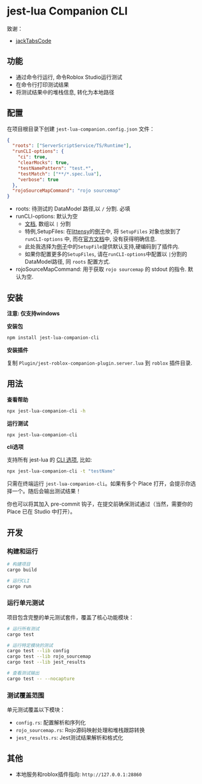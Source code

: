 # jest-lua Companion CLI

致谢：

- [jackTabsCode](https://github.com/jackTabsCode/testez-companion-cli)


## 功能

- 通过命令行运行, 命令Roblox Studio运行测试
- 在命令行打印测试结果
- 将测试结果中的堆栈信息, 转化为本地路径

## 配置

在项目根目录下创建 `jest-lua-companion.config.json` 文件：

```json
{
  "roots": ["ServerScriptService/TS/Runtime"],
  "runCLI-options": {
    "ci": true,
    "clearMocks": true,
    "testNamePattern": "test.*",
    "testMatch": ["**/*.spec.lua"],
    "verbose": true
  },
  "rojoSourceMapCommand": "rojo sourcemap"
}
```

- roots: 待测试的 DataModel 路径,以 `/` 分割. 必填
- runCLI-options: 默认为空
  - [文档](https://jsdotlua.github.io/jest-lua/cli), 数组以 `|` 分割
  - 特例,SetupFiles: 在[littensy](https://github.com/littensy/charm-example)的[例子](https://github.com/littensy/charm-example/blob/main/test/spec.server.luau)中, 将 `SetupFiles` 对象也放到了 `runCLI-options` 中, 而在[官方文档](https://jsdotlua.github.io/jest-lua/configuration)中, 没有获得明确信息.
  - 此处我选择为[例子](https://github.com/littensy/charm-example/blob/main/test/spec.server.luau)中的`SetupFile`提供默认支持,硬编码到了插件内.
  - 如果你配置更多的`SetupFiles`, 请在`runCLI-options`中配置以 `|`分割的DataModel路径, 同 `roots` 配置方式.
- rojoSourceMapCommand: 用于获取 `rojo sourcemap` 的 stdout 的指令. 默认为空.

## 安装

**注意: 仅支持windows**

**安装包**

```sh
npm install jest-lua-companion-cli
```

**安装插件**

复制 `Plugin/jest-roblox-companion-plugin.server.lua` 到 `roblox` 插件目录.

## 用法

**查看帮助**

```bash
npx jest-lua-companion-cli -h
```

**运行测试**

```bash
npx jest-lua-companion-cli
```

**cli选项**

支持所有 jest-lua 的 [CLI 选项](https://jsdotlua.github.io/jest-lua/cli#testmatch-arraystring), 比如:

```bash
npx jest-lua-companion-cli -t "testName"
```

只需在终端运行 `jest-lua-companion-cli`。如果有多个 Place 打开，会提示你选择一个。随后会输出测试结果！

你也可以将其加入 pre-commit 钩子，在提交前确保测试通过（当然，需要你的 Place 已在 Studio 中打开）。

## 开发

### 构建和运行

```bash
# 构建项目
cargo build

# 运行CLI
cargo run
```

### 运行单元测试

项目包含完整的单元测试套件，覆盖了核心功能模块：

```bash
# 运行所有测试
cargo test

# 运行特定模块的测试
cargo test --lib config
cargo test --lib rojo_sourcemap
cargo test --lib jest_results

# 查看测试输出
cargo test -- --nocapture
```

### 测试覆盖范围

单元测试覆盖以下模块：

- `config.rs`: 配置解析和序列化
- `rojo_sourcemap.rs`: Rojo源码映射处理和堆栈跟踪转换
- `jest_results.rs`: Jest测试结果解析和格式化

## 其他

- 本地服务和roblox插件指向: `http://127.0.0.1:28860`